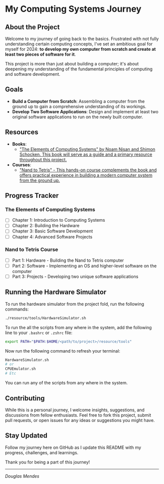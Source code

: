 # My Computing Systems Journey

## About the Project

Welcome to my journey of going back to the basics. Frustrated with not fully understanding certain computing concepts, I've set an ambitious goal for myself for 2024: **to develop my own computer from scratch and create at least two pieces of software for it**.

This project is more than just about building a computer; it's about deepening my understanding of the fundamental principles of computing and software development.

## Goals

- **Build a Computer from Scratch**: Assembling a computer from the ground up to gain a comprehensive understanding of its workings.
- **Develop Two Software Applications**: Design and implement at least two original software applications to run on the newly built computer.

## Resources

- **Books**:
  - ["The Elements of Computing Systems" by Noam Nisan and Shimon Schocken. This book will serve as a guide and a primary resource throughout this project.](https://www.amazon.ca/gp/product/0262539802/ref=ppx_yo_dt_b_asin_image_o00_s00?ie=UTF8&psc=1)
- **Courses**:
  - ["Nand to Tetris" - This hands-on course complements the book and offers practical experience in building a modern computer system from the ground up.](https://www.coursera.org/learn/build-a-computer/home/week/1)

## Progress Tracker

### The Elements of Computing Systems

- [ ] Chapter 1: Introduction to Computing Systems
- [ ] Chapter 2: Building the Hardware
- [ ] Chapter 3: Basic Software Development
- [ ] Chapter 4: Advanced Software Projects

### Nand to Tetris Course

- [ ] Part 1: Hardware - Building the Nand to Tetris computer
- [ ] Part 2: Software - Implementing an OS and higher-level software on the computer
- [ ] Part 3: Projects - Developing two unique software applications

## Running the Hardware Simulator

To run the hardware simulator from the project fold, run the following commands:

```bash
./resource/tools/HardwareSimulator.sh
```

To run the all the scripts from any where in the system, add the following line to your `.bashrc` or `.zshrc` file:

```bash
export PATH="$PATH:$HOME/<path/to/project>/resource/tools"
```

Now run the following command to refresh your terminal:

```bash
HardwareSimulator.sh
# or
CPUEmulator.sh
# Etc
```

You can run any of the scripts from any where in the system.

## Contributing

While this is a personal journey, I welcome insights, suggestions, and discussions from fellow enthusiasts. Feel free to fork this project, submit pull requests, or open issues for any ideas or suggestions you might have.

## Stay Updated

Follow my journey here on GitHub as I update this README with my progress, challenges, and learnings.

Thank you for being a part of this journey!

---

_Douglas Mendes_
